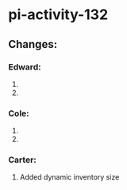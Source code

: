 # pi-activity-132

## Changes:

### Edward:
1.
2.

### Cole:
1.
2.

### Carter:
1. Added dynamic inventory size
